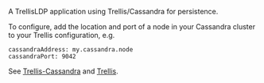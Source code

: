 A TrellisLDP application using Trellis/Cassandra for persistence.

To configure, add the location and port of a node in your Cassandra cluster to your Trellis configuration, e.g.

```
cassandraAddress: my.cassandra.node
cassandraPort: 9042
```

See [Trellis-Cassandra](https://github.com/ajs6f/trellis-cassandra) and [Trellis](https://github.com/trellis-ldp/trellis).
